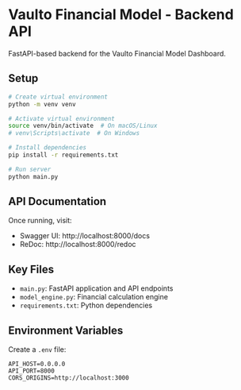 # Vaulto Financial Model - Backend API

FastAPI-based backend for the Vaulto Financial Model Dashboard.

## Setup

```bash
# Create virtual environment
python -m venv venv

# Activate virtual environment
source venv/bin/activate  # On macOS/Linux
# venv\Scripts\activate  # On Windows

# Install dependencies
pip install -r requirements.txt

# Run server
python main.py
```

## API Documentation

Once running, visit:
- Swagger UI: http://localhost:8000/docs
- ReDoc: http://localhost:8000/redoc

## Key Files

- `main.py`: FastAPI application and API endpoints
- `model_engine.py`: Financial calculation engine
- `requirements.txt`: Python dependencies

## Environment Variables

Create a `.env` file:

```env
API_HOST=0.0.0.0
API_PORT=8000
CORS_ORIGINS=http://localhost:3000
```



